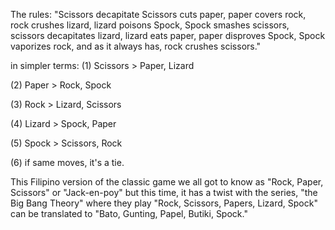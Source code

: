 The rules: "Scissors decapitate Scissors cuts paper, paper covers rock, rock crushes lizard, lizard poisons Spock, Spock smashes scissors, scissors decapitates lizard, lizard eats paper, paper disproves Spock, Spock vaporizes rock, and as it always has, rock crushes scissors."

in simpler terms: (1) Scissors > Paper, Lizard

(2) Paper > Rock, Spock

(3) Rock > Lizard, Scissors

(4) Lizard > Spock, Paper

(5) Spock > Scissors, Rock

(6) if same moves, it's a tie.

This Filipino version of the classic game we all got to know as "Rock, Paper, Scissors" or "Jack-en-poy" but this time, it has a twist with the series, "the Big Bang Theory" where they play "Rock, Scissors, Papers, Lizard, Spock" can be translated to "Bato, Gunting, Papel, Butiki, Spock."

